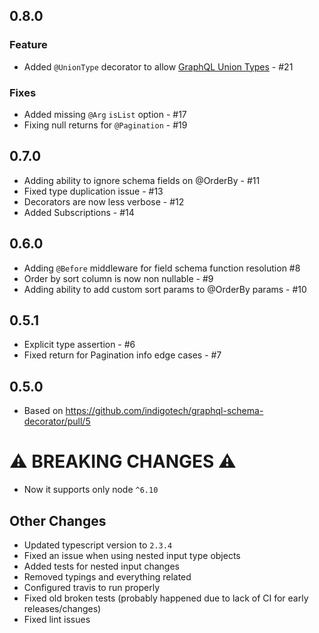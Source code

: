 ## 0.8.0

### Feature

- Added `@UnionType` decorator to allow [GraphQL Union Types](http://graphql.org/learn/schema/#union-types) - #21

### Fixes

- Added missing `@Arg` `isList` option - #17 
- Fixing null returns for `@Pagination` - #19 

## 0.7.0

- Adding ability to ignore schema fields on @OrderBy - #11
- Fixed type duplication issue - #13
- Decorators are now less verbose - #12
- Added Subscriptions - #14 

## 0.6.0

- Adding `@Before` middleware for field schema function resolution #8
- Order by sort column is now non nullable - #9
- Adding ability to add custom sort params to @OrderBy params - #10

## 0.5.1

- Explicit type assertion - #6 
- Fixed return for Pagination info edge cases - #7 

## 0.5.0

- Based on https://github.com/indigotech/graphql-schema-decorator/pull/5

# ⚠️  BREAKING CHANGES ⚠️ 

- Now it supports only node `^6.10`

## Other Changes

- Updated typescript version to `2.3.4`
- Fixed an issue when using nested input type objects 
- Added tests for nested input changes
- Removed typings and everything related
- Configured travis to run properly
- Fixed old broken tests (probably happened due to lack of CI for early releases/changes)
- Fixed lint issues
